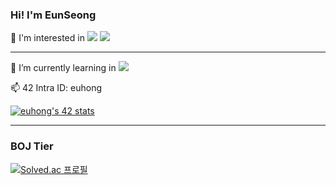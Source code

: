<h3> Hi! I'm EunSeong </h3>

🧐 I'm interested in <img src="https://img.shields.io/badge/Flutter-02569B?style=flat-square&logo=Flutter&logoColor=white"/></a> <img src="https://img.shields.io/badge/Dart-0175C2?style=flat-square&logo=Dart&logoColor=white"/></a>

----------------------------

🌱 I’m currently learning in <img src="https://img.shields.io/badge/SEOUL-000000?style=flat-square&logo=42&logoColor=white"/></a>

📫 42 Intra ID: euhong

[![euhong's 42 stats](https://badge42.herokuapp.com/api/stats/euhong?cursus=C%20Piscine)](https://github.com/euhong/badge42)

------------------------------
### BOJ Tier
[![Solved.ac
프로필](http://mazassumnida.wtf/api/v2/generate_badge?boj=dmstjd10)](https://solved.ac/dmstjd10)
